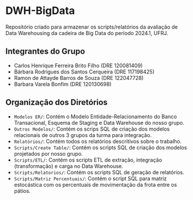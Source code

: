 # DWH-BigData
Repositório criado para armazenar os scripts/relatórios da avaliação de Data Warehousing da cadeira de Big Data do período 2024.1, UFRJ.

## Integrantes do Grupo

- Carlos Henrique Ferreira Brito Filho (DRE 120081409)
- Bárbara Rodrigues dos Santos Cerqueira (DRE 117198425)
- Ramon de Attayde Barros de Souza (DRE 122047728)
- Barbara Varela Bonfim (DRE 120130698)

## Organização dos Diretórios

- `Modelos ER/`: Contém o Modelo Entidade-Relacionamento do Banco Transacional, Esquema de Staging e Data Warehouse do nosso grupo.
- `Outros Modelos/`: Contém os scrips SQL de criação dos modelos relacionais de outros 3 grupos da turma para integração.
- `Relatórios/`: Contém todos os relatórios descritivos sobre o trabalho.
- `Scripts/Create Table/`: Contém os scripts SQL de criação dos modelos projetados por nosso grupo.
- `Scripts/ETL/`: Contém os scripts ETL de extração, integração (transformação) e carga no Data Warehouse.
- `Scripts/Relatorios/`: Contém os scripts SQL de geração de relatórios.
- `Scripts/Matriz Percentuais/`: Contém o script SQL para matriz estocástica com os percentuais de movimentação da frota entre os pátios.


